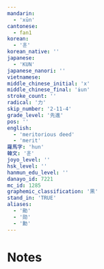 ```yaml
---
mandarin:
  - 'xūn'
cantonese:
  - fan1
korean:
  - '훈'
korean_native: ''
japanese:
  - 'KUN'
japanese_nanori: ''
vietnamese:
middle_chinese_initial: 'x'
middle_chinese_final: 'ɨun'
stroke_count: ''
radical: '力'
skip_number: '2-11-4'
grade_level: '先進'
pos: ''
english:
  - 'meritorious deed'
  - 'merit'
羅馬字: 'hun'
韓文: '훈'
joyo_level: ''
hsk_level: ''
hanmun_edu_level: ''
danayo_id: 7221
mc_id: 1285
graphemic_classification: '黒'
stand_in: 'TRUE'
aliases:
  - '勛'
  - '勋'
  - '勳'
---
```


# Notes
